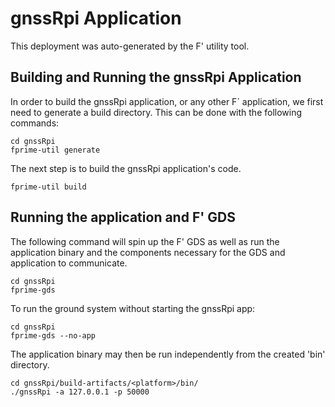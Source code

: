 # gnssRpi Application

This deployment was auto-generated by the F' utility tool.

## Building and Running the gnssRpi Application

In order to build the gnssRpi application, or any other F´ application, we first need to generate a build directory. This can be done with the following commands:

```
cd gnssRpi
fprime-util generate
```

The next step is to build the gnssRpi application's code.
```
fprime-util build
```

## Running the application and F' GDS

The following command will spin up the F' GDS as well as run the application binary and the components necessary for the GDS and application to communicate.

```
cd gnssRpi
fprime-gds
```

To run the ground system without starting the gnssRpi app:
```
cd gnssRpi
fprime-gds --no-app
```

The application binary may then be run independently from the created 'bin' directory.

```
cd gnssRpi/build-artifacts/<platform>/bin/
./gnssRpi -a 127.0.0.1 -p 50000
```
